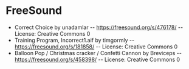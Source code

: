 # FreeSound

- Correct Choice by unadamlar -- https://freesound.org/s/476178/ -- License: Creative Commons 0
- Training Program, Incorrect1.aif by timgormly -- https://freesound.org/s/181858/ -- License: Creative Commons 0
- Balloon Pop / Christmas cracker / Confetti Cannon by Breviceps -- https://freesound.org/s/458398/ -- License: Creative Commons 0
